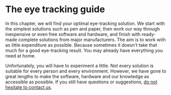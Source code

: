 # The eye tracking guide

In this chapter, we will find your optimal eye-tracking solution.
We start with the simplest solutions such as pen and paper, then work our way through inexpensive or even free software and hardware, and finish with ready-made complete solutions from major manufacturers.
The aim is to work with as little expenditure as possible.
Because sometimes it doesn't take that much for a good eye-tracking result.
You may already have everything you need at home.

Unfortunately, you will have to experiment a little.
Not every solution is suitable for every person and every environment.
However, we have gone to great lengths to make the software, hardware and our knowledge as accessible as possible.
If you still have questions or suggestions, [do not hesitate to contact us](/06-miscellaneous/contact).
